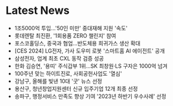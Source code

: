 # Latest News
-  1조5000억 투입…'50인 미만' 중대재해 지원 '속도'
-  롯데렌탈 최진환, '1회용품 ZERO 챌린지' 참여
-  포스코홀딩스, 중국과 협업…반도체용 희귀가스 생산 확대
-  [CES 2024] LG전자, 가사 도우미 로봇 '스마트홈 AI 에이전트' 공개
-  삼성전자, 업계 최초 CXL 동작 검증 성공
-  한화 김승연, '용띠' 주식갑부 1위…SK 최창원·LS 구자은 1000억 넘겨
-  100주년 맞는 하이트진로, 사회공헌사업도 '열심'
-  강남구, 올해를 빛낸 10대 '굿' 뉴스 선정
-  용산구, 청년창업지원센터 신규 입주기업 12개 최종 선정
-  송파구, 행정서비스 만족도 향상 기여 '2023년 하반기 우수사례' 선정
